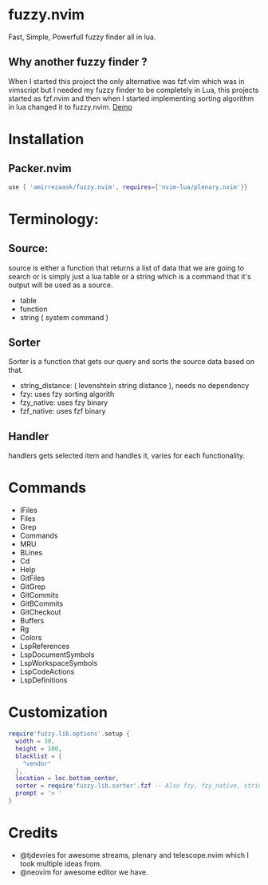 # fuzzy.nvim
Fast, Simple, Powerfull fuzzy finder all in lua.

## Why another fuzzy finder ?
When I started this project the only alternative was fzf.vim which was in vimscript but I needed my fuzzy finder to be completely in Lua, this projects started as fzf.nvim
and then when I started implementing sorting algorithm in lua changed it to fuzzy.nvim.
[Demo](https://www.youtube.com/watch?v=YCUSN59FBSY)

# Installation
## Packer.nvim
```lua
use { 'amirrezaask/fuzzy.nvim', requires={'nvim-lua/plenary.nvim'}}
```
# Terminology:
## Source: 
source is either a function that returns a list of data that we are going to search or is simply just a lua table or a string which is a command that it's output will be used as a source.
- table 
- function
- string ( system command )
## Sorter 
Sorter is a function that gets our query and sorts the source data based on that.
- string_distance: ( levenshtein string distance ), needs no dependency
- fzy: uses fzy sorting algorith
- fzy_native: uses fzy binary
- fzf_native: uses fzf binary
## Handler
handlers gets selected item and handles it, varies for each functionality.

# Commands
- IFiles 
- Files 
- Grep 
- Commands 
- MRU 
- BLines 
- Cd 
- Help 
- GitFiles 
- GitGrep 
- GitCommits 
- GitBCommits 
- GitCheckout 
- Buffers 
- Rg 
- Colors 
- LspReferences 
- LspDocumentSymbols 
- LspWorkspaceSymbols
- LspCodeActions
- LspDefinitions


# Customization 
```lua
require'fuzzy.lib.options'.setup {
  width = 30,
  height = 100,
  blacklist = {
    "vendor"
  },
  location = loc.bottom_center, 
  sorter = require'fuzzy.lib.sorter'.fzf -- Also fzy, fzy_native, string_distance are supported
  prompt = '> '
}
```

# Credits
- @tjdevries for awesome streams, plenary and telescope.nvim which I took multiple ideas from.
- @neovim for awesome editor we have.

